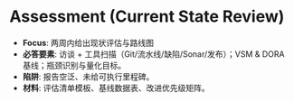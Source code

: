 # Assessment (Current State Review)

- **Focus**: 两周内给出现状评估与路线图
- **必答要素**: 访谈 + 工具扫描（Git/流水线/缺陷/Sonar/发布）；VSM & DORA 基线；瓶颈识别与量化目标。
- **陷阱**: 报告空泛、未给可执行里程碑。
- **材料**: 评估清单模板、基线数据表、改进优先级矩阵。

